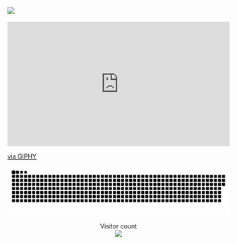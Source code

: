 ![](https://media.giphy.com/media/v1.Y2lkPTc5MGI3NjExODY4ZjkyMmMwM2E4YjNkN2RlNzNlZDRjOTFmNDZmZmQyN2YyZTY1YSZjdD1n/OHPZqOWeeQUlN4yeIw/giphy-downsized-large.gif)

<div style="width:100%;height:0;padding-bottom:56%;position:relative;"><iframe src="https://giphy.com/embed/OHPZqOWeeQUlN4yeIw" width="100%" height="100%" style="position:absolute" frameBorder="0" class="giphy-embed" allowFullScreen></iframe></div><p><a href="https://giphy.com/gifs/OHPZqOWeeQUlN4yeIw">via GIPHY</a></p>


<a href=#><img src="contributions.svg"></a>

<p align="center"> 
  Visitor count<br>
  <img src="https://profile-counter.glitch.me/dang-mai/count.svg" />
</p>
